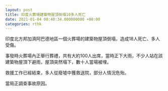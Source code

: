 ```yaml
---
layout: post
title: 印度火葬場建築物屋頂倒塌10多人死亡
date: 2021-01-04 00:40:34.000000000 +08:00
categories: rthk
---
```


印度北方邦加濟阿巴德地區一個火葬場的建築物屋頂倒塌，造成18人死亡、多人受傷。

事發時火葬場內正舉行葬禮，共有大約100人出席，當時正下大雨，不少人站在該建築物屋頂下避雨，屋頂突然塌下，數十人當場被埋。

救援工作已經結束，多人從廢墟中獲救送院，部分人情況危殆。

當局正調查事故原因。
